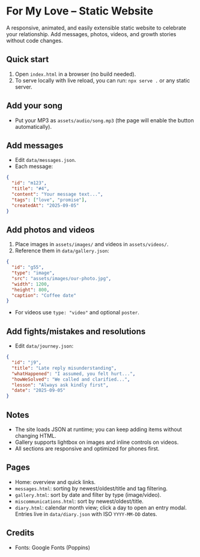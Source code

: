 # For My Love – Static Website

A responsive, animated, and easily extensible static website to celebrate your relationship. Add messages, photos, videos, and growth stories without code changes.

## Quick start
1. Open `index.html` in a browser (no build needed).
2. To serve locally with live reload, you can run: `npx serve .` or any static server.

## Add your song
- Put your MP3 as `assets/audio/song.mp3` (the page will enable the button automatically).

## Add messages
- Edit `data/messages.json`.
- Each message:
```json
{
  "id": "m123",
  "title": "#4",
  "content": "Your message text...",
  "tags": ["love", "promise"],
  "createdAt": "2025-09-05"
}
```

## Add photos and videos
1. Place images in `assets/images/` and videos in `assets/videos/`.
2. Reference them in `data/gallery.json`:
```json
{
  "id": "g55",
  "type": "image",
  "src": "assets/images/our-photo.jpg",
  "width": 1200,
  "height": 800,
  "caption": "Coffee date"
}
```
- For videos use `type: "video"` and optional `poster`.

## Add fights/mistakes and resolutions
- Edit `data/journey.json`:
```json
{
  "id": "j9",
  "title": "Late reply misunderstanding",
  "whatHappened": "I assumed, you felt hurt...",
  "howWeSolved": "We called and clarified...",
  "lesson": "Always ask kindly first",
  "date": "2025-09-05"
}
```

## Notes
- The site loads JSON at runtime; you can keep adding items without changing HTML.
- Gallery supports lightbox on images and inline controls on videos.
- All sections are responsive and optimized for phones first.

## Pages
- Home: overview and quick links.
- `messages.html`: sorting by newest/oldest/title and tag filtering.
- `gallery.html`: sort by date and filter by type (image/video).
- `miscommunications.html`: sort by newest/oldest/title.
- `diary.html`: calendar month view; click a day to open an entry modal. Entries live in `data/diary.json` with ISO `YYYY-MM-DD` dates.

## Credits
- Fonts: Google Fonts (Poppins)

